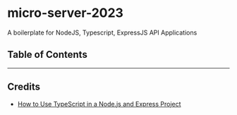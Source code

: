 # micro-server-2023
A boilerplate for NodeJS, Typescript, ExpressJS API Applications
## Table of Contents
___

## Credits
* [How to Use TypeScript in a Node.js and Express Project](https://www.pullrequest.com/blog/intro-to-using-typescript-in-a-nodejs-express-project/)